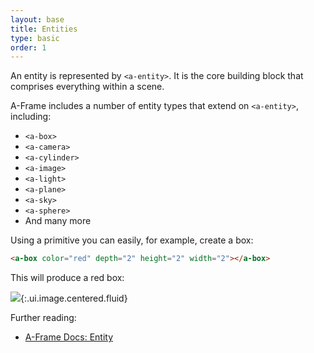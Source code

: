 ```yaml
---
layout: base
title: Entities
type: basic
order: 1
---
```


An entity is represented by `<a-entity>`. It is the core building block that comprises everything within a scene.

A-Frame includes a number of entity types that extend on `<a-entity>`, including:

- `<a-box>`
- `<a-camera>`
- `<a-cylinder>`
- `<a-image>`
- `<a-light>`
- `<a-plane>`
- `<a-sky>`
- `<a-sphere>`
- And many more

Using a primitive you can easily, for example, create a box:

```html
<a-box color="red" depth="2" height="2" width="2"></a-box>
```

This will produce a red box:

![](https://i.imgur.com/AHq1KUf.png){:.ui.image.centered.fluid}


Further reading:

- [A-Frame Docs: Entity](https://aframe.io/docs/0.2.0/core/entity.html)
